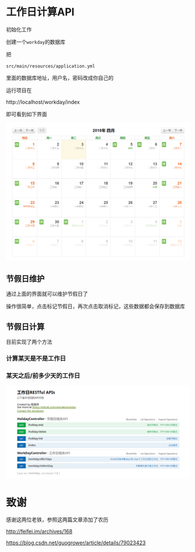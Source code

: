# 工作日计算API

初始化工作

创建一个`workday`的数据库

把
```
src/main/resources/application.yml
```

里面的数据库地址，用户名，密码改成你自己的

运行项目在

http://localhost/workday/index

即可看到如下界面


![工作日图片](https://raw.githubusercontent.com/peer44/peer44.github.io/gh-pages/QQ%E6%88%AA%E5%9B%BE20180403232244.png)

## 节假日维护

通过上面的界面就可以维护节假日了

操作很简单，点击标记节假日，再次点击取消标记，这些数据都会保存到数据库

## 节假日计算

目前实现了两个方法

### 计算某天是不是工作日

### 某天之后/前多少天的工作日

![节假日api](https://raw.githubusercontent.com/peer44/peer44.github.io/gh-pages/QQ%E6%88%AA%E5%9B%BE20180331214752.png)

# 致谢

感谢这两位老铁，参照这两篇文章添加了农历

http://feifei.im/archives/168

https://blog.csdn.net/guogrower/article/details/79023423
